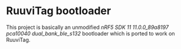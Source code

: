 # RuuviTag bootloader

This project is basically an unmodified *nRF5 SDK 11 11.0.0_89a8197 pca10040 dual_bank_ble_s132* bootloader which is ported to work on RuuviTag.